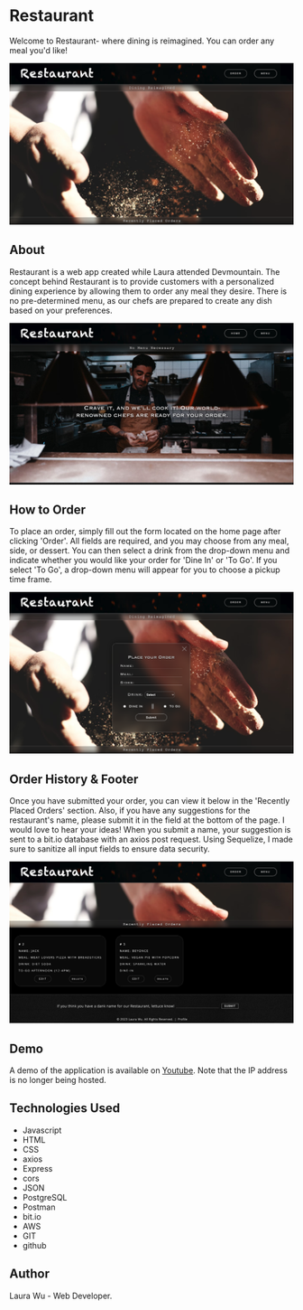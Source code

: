 # Restaurant
Welcome to Restaurant- where dining is reimagined. You can order any meal you'd like!

![Restaurant Landing Page](https://github.com/leemaiwu/Foundations-Capstone-Restaurant/blob/d250ba330e22529d93f53da4dda911ec49066b09/ReadMe-Images/Restaurant%20Landing%20Page.png)

## About
Restaurant is a web app created while Laura attended Devmountain. The concept behind Restaurant is to provide customers with a personalized dining experience by allowing them to order any meal they desire. There is no pre-determined menu, as our chefs are prepared to create any dish based on your preferences.

![Restaurant menu](https://github.com/leemaiwu/Foundations-Capstone-Restaurant/blob/e60cb037c617d3e1cbff882fa56edfaa5c4ac642/ReadMe-Images/Restaurant%20Menu.png)


## How to Order
To place an order, simply fill out the form located on the home page after clicking 'Order'. All fields are required, and you may choose from any meal, side, or dessert. You can then select a drink from the drop-down menu and indicate whether you would like your order for 'Dine In' or 'To Go'. If you select 'To Go', a drop-down menu will appear for you to choose a pickup time frame.


![Restaurant Order Form](https://github.com/leemaiwu/Foundations-Capstone-Restaurant/blob/e60cb037c617d3e1cbff882fa56edfaa5c4ac642/ReadMe-Images/Restaurant%20Order%20Form.png)


## Order History & Footer
Once you have submitted your order, you can view it below in the 'Recently Placed Orders' section. 
Also, if you have any suggestions for the restaurant's name, please submit it in the field at the bottom of the page. I would love to hear your ideas! When you submit a name, your suggestion is sent to a bit.io database with an axios post request. Using Sequelize, I made sure to sanitize all input fields to ensure data security.

![Restaurant Order History and Footer](https://github.com/leemaiwu/Foundations-Capstone-Restaurant/blob/e60cb037c617d3e1cbff882fa56edfaa5c4ac642/ReadMe-Images/Restaurant%20Order%20History%20and%20Footer.png)


## Demo
A demo of the application is available on [Youtube](https://youtu.be/1sWL6roOwZg).
Note that the IP address is no longer being hosted.


## Technologies Used
- Javascript
- HTML
- CSS
- axios
- Express
- cors
- JSON
- PostgreSQL
- Postman
- bit.io
- AWS
- GIT
- github

## Author
Laura Wu - Web Developer.